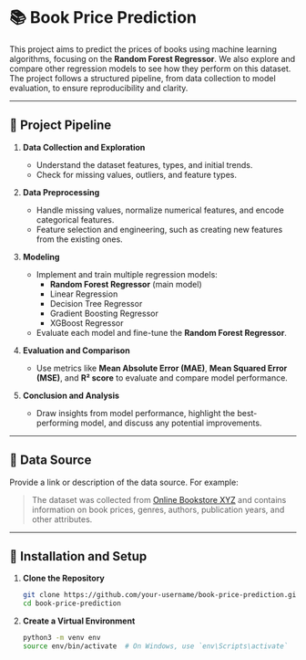 # 📚 Book Price Prediction

This project aims to predict the prices of books using machine learning algorithms, focusing on the **Random Forest Regressor**. We also explore and compare other regression models to see how they perform on this dataset. The project follows a structured pipeline, from data collection to model evaluation, to ensure reproducibility and clarity.

---

## 📂 Project Pipeline

1. **Data Collection and Exploration**  
   - Understand the dataset features, types, and initial trends.
   - Check for missing values, outliers, and feature types.
   
2. **Data Preprocessing**
   - Handle missing values, normalize numerical features, and encode categorical features.
   - Feature selection and engineering, such as creating new features from the existing ones.

3. **Modeling**
   - Implement and train multiple regression models:
     - **Random Forest Regressor** (main model)
     - Linear Regression
     - Decision Tree Regressor
     - Gradient Boosting Regressor
     - XGBoost Regressor
   - Evaluate each model and fine-tune the **Random Forest Regressor**.

4. **Evaluation and Comparison**
   - Use metrics like **Mean Absolute Error (MAE)**, **Mean Squared Error (MSE)**, and **R² score** to evaluate and compare model performance.
   
5. **Conclusion and Analysis**
   - Draw insights from model performance, highlight the best-performing model, and discuss any potential improvements.

---

## 🧩 Data Source

Provide a link or description of the data source. For example:

> The dataset was collected from [Online Bookstore XYZ](#) and contains information on book prices, genres, authors, publication years, and other attributes.

---

## 🚀 Installation and Setup

1. **Clone the Repository**

   ```bash
   git clone https://github.com/your-username/book-price-prediction.git
   cd book-price-prediction


2. **Create a Virtual Environment**

   ``` bash
   python3 -m venv env
   source env/bin/activate  # On Windows, use `env\Scripts\activate`

